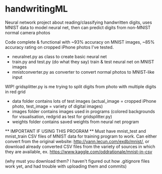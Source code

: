# handwritingML
Neural network project about reading/classifying handwritten digits, uses MNIST data to model neural net, then can predict digits from non-MNIST normal camera photos

Code complete & functional with ~93% accuracy on MNIST images, ~85% accuracy rating on cropped iPhone photos I've tested.

- neuralnet.py as class to create basic neural net
- train.py and test.py (do what they say) train & test neural net on MNIST images
- mnistconverter.py as converter to convert normal photos to MNIST-like input

WIP! gridsplitter.py is me trying to split digits from photo with multiple digits in red grid

- data folder contains lots of test images (actual_image = cropped iPhone photo, test_image = variety of digital images)
- images folder contains images used in programs (colored backgrounds for visualisation, redgrid as test for gridsplitter.py)
- weights folder contains saved weights from neural net program

** IMPORTANT IF USING THIS PROGRAM ** 
Must have mnist_test and mnist_train CSV files of MNIST data for training program to work.
Can either convert from the original website: http://yann.lecun.com/exdb/mnist/, 
or download already converted CSV files from the variety of sources in which they are available, ex. https://www.kaggle.com/oddrationale/mnist-in-csv

(why must you download them? I haven't figured out how .gitignore files work yet, and had trouble with uploading them and commits)
